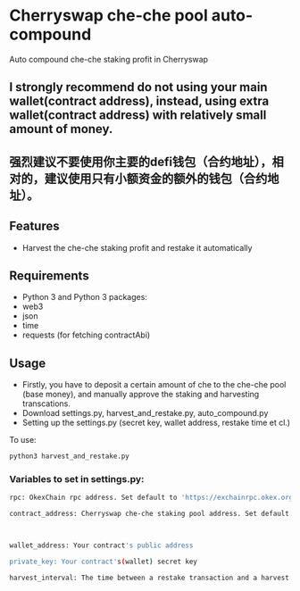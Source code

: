 # Cherryswap che-che pool auto-compound
Auto compound che-che staking profit in Cherryswap
## I strongly recommend do not using your main wallet(contract address), instead, using extra wallet(contract address) with relatively small amount of money. 
## 强烈建议不要使用你主要的defi钱包（合约地址），相对的，建议使用只有小额资金的额外的钱包（合约地址）。

## Features

- Harvest the che-che staking profit and restake it automatically

## Requirements

- Python 3 and Python 3 packages:
- web3
- json
- time
- requests (for fetching contractAbi)

## Usage
- Firstly, you have to deposit a certain amount of che to the che-che pool (base money), and manually approve the staking and harvesting transcations.
- Download settings.py, harvest_and_restake.py, auto_compound.py
- Setting up the settings.py (secret key, wallet address, restake time et cl.)

To use:
```sh
python3 harvest_and_restake.py
```


###  Variables to set in settings.py:
```sh
rpc: OkexChain rpc address. Set default to 'https://exchainrpc.okex.org'

contract_address: Cherryswap che-che staking pool address. Set default to '0x9Ab8BCf67fE8d8D2aD27D42Ec2A0fD5C206DAE60'



wallet_address: Your contract's public address

private_key: Your contract's(wallet) secret key

harvest_interval: The time between a restake transaction and a harvest transaction (in minutes). Set default to 720 minutes
```

### 
